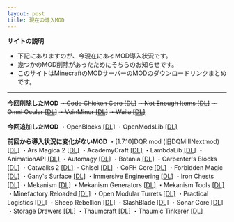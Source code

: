 ```yaml
---
layout: post
title: 現在の導入MOD
---
```


**サイトの説明**

 - 下記にありますのが、今現在にあるMOD導入状況です。
 - 幾つかのMOD削除があったためにそちらのお知らせです。
 - このサイトはMinecraftのMODサーバーのMODのダウンロードリンクまとめです。
---

**今回削除したMOD**
~~・Code Chicken Core [[DL]](https://minecraft.curseforge.com/projects/codechickencore/files/2262089)~~
~~・Not Enough Items [[DL]](https://minecraft.curseforge.com/projects/notenoughitems/files/2302312)~~
~~・Omni Ocular [[DL]](https://minecraft.curseforge.com/projects/omni-ocular/files/2388572)~~
~~・VeinMiner [[DL]](https://minecraft.curseforge.com/projects/veinminer/files/2354379)~~
~~・Waila [[DL]](https://minecraft.curseforge.com/projects/waila/files/2230518)~~

**今回追加したMOD**
・OpenBlocks [[DL]](https://mods.curse.com/mc-mods/minecraft/228816-openblocks)
・OpenModsLib [[DL]](https://mods.curse.com/mc-mods/minecraft/228815-openmodslib)

**前回から導入状況に変化がないMOD**
・[1.7.10]DQR mod (旧DQMIIINextmod) [[DL]](http://forum.minecraftuser.jp/viewtopic.php?t=20606)
・Ars Magica 2 [[DL]](https://minecraft.curseforge.com/projects/ars-magica-2/files/2280862)
・AcademyCraft [[DL]](https://minecraft.curseforge.com/projects/academycraft/files/2395301)
・LambdaLib [[DL]](https://minecraft.curseforge.com/projects/lambdalib/files/2321336)
・AnimationAPI [[DL]](https://minecraft.curseforge.com/projects/animationapi/files/2221721)
・Automagy [[DL]](https://minecraft.curseforge.com/projects/automagy/files/2285272)
・Botania [[DL]](https://minecraft.curseforge.com/projects/botania/files/2283837)
・Carpenter's Blocks [[DL]](https://minecraft.curseforge.com/projects/carpenters-blocks/files/2333195)
・Catwalks 2 [[DL]](https://minecraft.curseforge.com/projects/catwalks-2/files/2296725)
・Chisel [[DL]](https://minecraft.curseforge.com/projects/chisel/files/2287442)
・CoFH Core [[DL]](https://minecraft.curseforge.com/projects/cofhcore/files/2388750)
・Forbidden Magic [[DL]](https://minecraft.curseforge.com/projects/forbidden-magic/files/2303822)
・Gany's Surface [[DL]](https://minecraft.curseforge.com/projects/ganys-surface/files/2284819)
・Immersive Engineering [[DL]](https://minecraft.curseforge.com/projects/immersive-engineering/files/2299019)
・Iron Chests [[DL]](https://minecraft.curseforge.com/projects/iron-chests/files/2230908)
・Mekanism [[DL]](https://minecraft.curseforge.com/projects/mekanism/files/2426270)
・Mekanism Generators [[DL]](https://minecraft.curseforge.com/projects/mekanism-generators/files/2426269)
・Mekanism Tools [[DL]](https://minecraft.curseforge.com/projects/mekanism-tools/files/2426268)
・Minefactory Reloaded [[DL]](https://minecraft.curseforge.com/projects/minefactory-reloaded/files/2277485)
・Open Modular Turrets [[DL]](https://minecraft.curseforge.com/projects/openmodularturrets/files/2426169)
・Practical Logistics [[DL]](https://minecraft.curseforge.com/projects/practical-logistics/files/2306263)
・Sheep Rebellion [[DL]](http://forum.minecraftuser.jp/viewtopic.php?t=3691)
・SlashBlade [[DL]](https://minecraft.curseforge.com/projects/slashblade/files/2334408)
・Sonar Core [[DL]](https://minecraft.curseforge.com/projects/sonar-core/files/2306173)
・Storage Drawers [[DL]](https://minecraft.curseforge.com/projects/storage-drawers/files/2355230)
・Thaumcraft [[DL]](https://minecraft.curseforge.com/projects/thaumcraft/files/2227552)
・Thaumic Tinkerer [[DL]](https://minecraft.curseforge.com/projects/thaumic-tinkerer/files/2232793)



